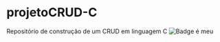 # projetoCRUD-C
Repositório de construção de um CRUD em linguagem C
![Badge é meu](https://img.shields.io/github/license/DryGut/projetoCRUD-C)
